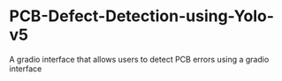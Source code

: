 # PCB-Defect-Detection-using-Yolo-v5
A gradio interface that allows users to detect PCB errors using a gradio interface

